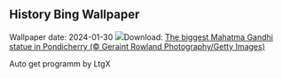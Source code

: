 ## History Bing Wallpaper
Wallpaper date: 2024-01-30
![](https://www.bing.com/th?id=OHR.MartyrsDayIndia_EN-IN0212578144_UHD.jpg&w=1000)Download: [The biggest Mahatma Gandhi statue in Pondicherry (© Geraint Rowland Photography/Getty Images)](https://www.bing.com/th?id=OHR.MartyrsDayIndia_EN-IN0212578144_UHD.jpg)

Auto get programm by LtgX
